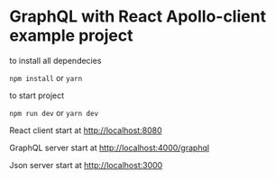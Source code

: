 # GraphQL with React Apollo-client example project #

to install all dependecies

`npm install` or `yarn`

to start project

`npm run dev` or `yarn dev`

React client start at [http://localhost:8080](http://localhost:8080)

GraphQL server start at [http://localhost:4000/graphql](http://localhost:4000/graphql])

Json server start at [http://localhost:3000](http://localhost:3000])

